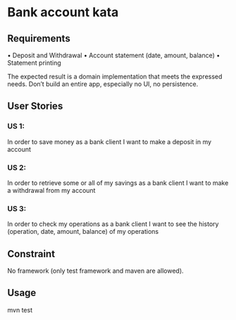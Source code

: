 # Bank account kata

## Requirements
•	Deposit and Withdrawal
•	Account statement (date, amount, balance)
•	Statement printing

The expected result is a domain implementation that meets the expressed needs.
Don’t build an entire app, especially no UI, no persistence.

## User Stories
### US 1:
In order to save money as a bank client I want to make a deposit in my account
### US 2:
In order to retrieve some or all of my savings as a bank client I want to make a withdrawal from my account
### US 3:
In order to check my operations as a bank client I want to see the history (operation, date, amount, balance) of my operations

## Constraint
No framework (only test framework and maven are allowed).

## Usage
mvn test
